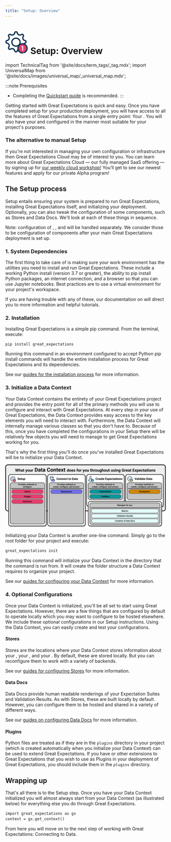 ```yaml
---
title: "Setup: Overview"
---
```

# [![Setup Icon](../../images/universal_map/Gear-active.png)](./setup_overview.md) Setup: Overview

import TechnicalTag from '@site/docs/term_tags/_tag.mdx';
import UniversalMap from '@site/docs/images/universal_map/_universal_map.mdx';

<!--Use 'inactive' or 'active' to indicate which Universal Map steps this term has a use case within.-->

<UniversalMap setup='active' connect='inactive' create='inactive' validate='inactive'/>

<!-- Only keep one of the 'To best understand this document' lines.  For processes like the Universal Map steps, use the first one.  For processes like the Architecture Reviews, use the second one. -->

:::note Prerequisites
- Completing the [Quickstart guide](/docs/tutorials/quickstart/quickstart) is recommended.
:::

Getting started with Great Expectations is quick and easy.  Once you have completed setup for your production deployment, you will have access to all the features of Great Expectations from a single entry point: Your <TechnicalTag relative="../" tag="data_context" text="Data Context" />.  You will also have your <TechnicalTag relative="../" tag="store" text="Stores" /> and <TechnicalTag relative="../" tag="data_docs" text="Data Docs" /> configured in the manner most suitable for your project's purposes.

### The alternative to manual Setup

If you're not interested in managing your own configuration or infrastructure then Great Expectations Cloud may be of interest to you. You can learn more about Great Expectations Cloud — our fully managed SaaS offering — by signing up for [our weekly cloud workshop!](https://greatexpectations.io/cloud) You’ll get to see our newest features and apply for our private Alpha program!

## The Setup process

<!-- Brief outline of what the process entails.  -->

Setup entails ensuring your system is prepared to run Great Expectations, installing Great Expectations itself, and initializing your deployment. Optionally, you can also tweak the configuration of some components, such as Stores and Data Docs. We'll look at each of these things in sequence.

Note: configuration of <TechnicalTag relative="../" tag="datasource" text="Datasources" />, <TechnicalTag relative="../" tag="expectation_suite" text="Expectation Suites" />, and <TechnicalTag relative="../" tag="checkpoint" text="Checkpoints" /> will be handled separately. We consider those to be configuration of components after your main Great Expectations deployment is set up.

<!-- The following subsections should be repeated as necessary.  They should give a high level map of the things that need to be done or optionally can be done in this process, preferably in the order that they should be addressed (assuming there is one). If the process crosses multiple steps of the Universal Map, use the <SetupHeader> <ConnectHeader> <CreateHeader> and <ValidateHeader> tags to indicate which Universal Map step the subsections fall under. -->

### 1. System Dependencies

The first thing to take care of is making sure your work environment has the utilities you need to install and run Great Expectations.  These include a working Python install (version 3.7 or greater), the ability to pip install Python packages, an internet connection, and a browser so that you can use Jupyter notebooks.  Best practices are to use a virtual environment for your project's workspace.

If you are having trouble with any of these, our documentation on <TechnicalTag relative="../" tag="supporting_resource" text="Supporting Resources" /> will direct you to more information and helpful tutorials.

### 2. Installation

Installing Great Expectations is a simple pip command.  From the terminal, execute:

```markup title="Terminal command:"
pip install great_expectations
```

Running this command in an environment configured to accept Python pip install commands will handle the entire installation process for Great Expectations and its dependencies.

See our [guides for the installation process](./index.md#installation) for more information.

### 3. Initialize a Data Context

Your Data Context contains the entirety of your Great Expectations project and provides the entry point for all of the primary methods you will use to configure and interact with Great Expectations.  At every step in your use of Great Expectations, the Data Context provides easy access to the key elements you will need to interact with.  Furthermore, the Data Context will internally manage various classes so that you don't have to.  Because of this, once you have completed the configurations in your Setup there will be relatively few objects you will need to manage to get Great Expectations working for you.

That's why the first thing you'll do once you've installed Great Expectations will be to initialize your Data Context.

![what the data context does for you](../images/overview_illustrations/data_context_does_for_you.png)

Initializing your Data Context is another one-line command.  Simply go to the root folder for your project and execute:

```markdown title="Terminal command:"
great_expectations init
```

Running this command will initialize your Data Context in the directory that the command is run from.  It will create the folder structure a Data Context requires to organize your project.

See our [guides for configuring your Data Context](./index.md#data-contexts) for more information.

### 4. Optional Configurations

Once your Data Context is initialized, you'll be all set to start using Great Expectations.  However, there are a few things that are configured by default to operate locally which you may want to configure to be hosted elsewhere.  We include these optional configurations in our Setup instructions.  Using the Data Context, you can easily create and test your configurations.

#### Stores

Stores are the locations where your Data Context stores information about your <TechnicalTag relative="../" tag="expectation" text="Expectations" />, your <TechnicalTag relative="../" tag="validation_result" text="Validation Results" />, and your <TechnicalTag relative="../" tag="metric" text="Metrics" />.  By default, these are stored locally.  But you can reconfigure them to work with a variety of backends.

See our [guides for configuring Stores](./index.md#stores) for more information.

#### Data Docs

Data Docs provide human readable renderings of your Expectation Suites and Validation Results.  As with Stores, these are built locally by default.  However, you can configure them to be hosted and shared in a variety of different ways.

See our [guides on configuring Data Docs](./index.md#data-docs) for more information.

#### Plugins

Python files are treated as <TechnicalTag relative="../" tag="plugin" text="Plugins" /> if they are in the `plugins` directory in your project (which is created automatically when you initialize your Data Context) can be used to extend Great Expectations.  If you have <TechnicalTag relative="../" tag="custom_expectation" text="Custom Expectations" /> or other extensions to Great Expectations that you wish to use as Plugins in your deployment of Great Expectations, you should include them in the `plugins` directory.

## Wrapping up

That's all there is to the Setup step.  Once you have your Data Context initialized you will almost always start from your Data Context (as illustrated below) for everything else you do through Great Expectations.

```markdown title="Python code:"
import great_expectations as gx
context = gx.get_context()
```

From here you will move on to the next step of working with Great Expectations: Connecting to Data.
